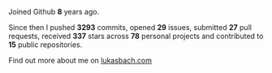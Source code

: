 Joined Github **8** years ago.

Since then I pushed **3293** commits, opened **29** issues, submitted **27** pull requests, received **337** stars across **78** personal projects and contributed to **15** public repositories.

Find out more about me on [lukasbach.com](https://lukasbach.com)
